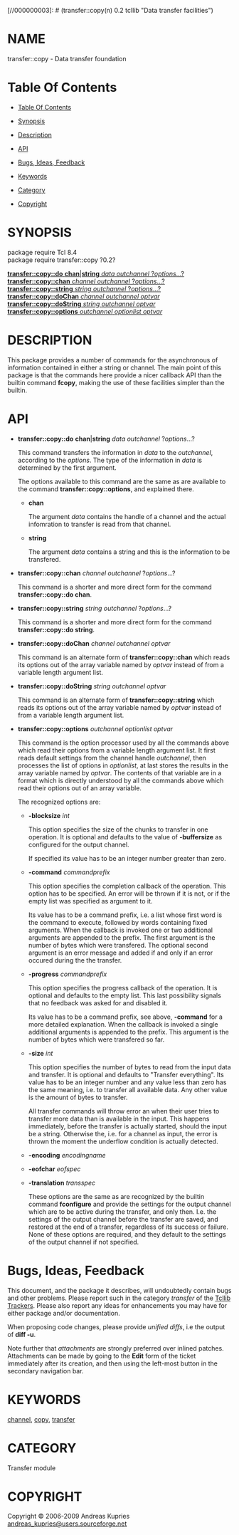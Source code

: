 
[//000000001]: # (transfer::copy - Data transfer facilities)
[//000000002]: # (Generated from file 'copyops.man' by tcllib/doctools with format 'markdown')
[//000000003]: # (transfer::copy(n) 0.2 tcllib "Data transfer facilities")

# NAME

transfer::copy - Data transfer foundation

# <a name='toc'></a>Table Of Contents

  -  [Table Of Contents](#toc)

  -  [Synopsis](#synopsis)

  -  [Description](#section1)

  -  [API](#section2)

  -  [Bugs, Ideas, Feedback](#section3)

  -  [Keywords](#keywords)

  -  [Category](#category)

  -  [Copyright](#copyright)

# <a name='synopsis'></a>SYNOPSIS

package require Tcl 8.4  
package require transfer::copy ?0.2?  

[__transfer::copy::do__ __chan__|__string__ *data* *outchannel* ?*options*...?](#1)  
[__transfer::copy::chan__ *channel* *outchannel* ?*options*...?](#2)  
[__transfer::copy::string__ *string* *outchannel* ?*options*...?](#3)  
[__transfer::copy::doChan__ *channel* *outchannel* *optvar*](#4)  
[__transfer::copy::doString__ *string* *outchannel* *optvar*](#5)  
[__transfer::copy::options__ *outchannel* *optionlist* *optvar*](#6)  

# <a name='description'></a>DESCRIPTION

This package provides a number of commands for the asynchronous of information
contained in either a string or channel. The main point of this package is that
the commands here provide a nicer callback API than the builtin command
__fcopy__, making the use of these facilities simpler than the builtin.

# <a name='section2'></a>API

  - <a name='1'></a>__transfer::copy::do__ __chan__|__string__ *data* *outchannel* ?*options*...?

    This command transfers the information in *data* to the *outchannel*,
    according to the *options*. The type of the information in *data* is
    determined by the first argument.

    The options available to this command are the same as are available to the
    command __transfer::copy::options__, and explained there.

      * __chan__

        The argument *data* contains the handle of a channel and the actual
        infomration to transfer is read from that channel.

      * __string__

        The argument *data* contains a string and this is the information to be
        transfered.

  - <a name='2'></a>__transfer::copy::chan__ *channel* *outchannel* ?*options*...?

    This command is a shorter and more direct form for the command
    __transfer::copy::do chan__.

  - <a name='3'></a>__transfer::copy::string__ *string* *outchannel* ?*options*...?

    This command is a shorter and more direct form for the command
    __transfer::copy::do string__.

  - <a name='4'></a>__transfer::copy::doChan__ *channel* *outchannel* *optvar*

    This command is an alternate form of __transfer::copy::chan__ which reads
    its options out of the array variable named by *optvar* instead of from a
    variable length argument list.

  - <a name='5'></a>__transfer::copy::doString__ *string* *outchannel* *optvar*

    This command is an alternate form of __transfer::copy::string__ which reads
    its options out of the array variable named by *optvar* instead of from a
    variable length argument list.

  - <a name='6'></a>__transfer::copy::options__ *outchannel* *optionlist* *optvar*

    This command is the option processor used by all the commands above which
    read their options from a variable length argument list. It first reads
    default settings from the channel handle *outchannel*, then processes the
    list of options in *optionlist*, at last stores the results in the array
    variable named by *optvar*. The contents of that variable are in a format
    which is directly understood by all the commands above which read their
    options out of an array variable.

    The recognized options are:

      * __-blocksize__ *int*

        This option specifies the size of the chunks to transfer in one
        operation. It is optional and defaults to the value of __-buffersize__
        as configured for the output channel.

        If specified its value has to be an integer number greater than zero.

      * __-command__ *commandprefix*

        This option specifies the completion callback of the operation. This
        option has to be specified. An error will be thrown if it is not, or if
        the empty list was specified as argument to it.

        Its value has to be a command prefix, i.e. a list whose first word is
        the command to execute, followed by words containing fixed arguments.
        When the callback is invoked one or two additional arguments are
        appended to the prefix. The first argument is the number of bytes which
        were transfered. The optional second argument is an error message and
        added if and only if an error occured during the the transfer.

      * __-progress__ *commandprefix*

        This option specifies the progress callback of the operation. It is
        optional and defaults to the empty list. This last possibility signals
        that no feedback was asked for and disabled it.

        Its value has to be a command prefix, see above, __-command__ for a more
        detailed explanation. When the callback is invoked a single additional
        arguments is appended to the prefix. This argument is the number of
        bytes which were transfered so far.

      * __-size__ *int*

        This option specifies the number of bytes to read from the input data
        and transfer. It is optional and defaults to "Transfer everything". Its
        value has to be an integer number and any value less than zero has the
        same meaning, i.e. to transfer all available data. Any other value is
        the amount of bytes to transfer.

        All transfer commands will throw error an when their user tries to
        transfer more data than is available in the input. This happens
        immediately, before the transfer is actually started, should the input
        be a string. Otherwise the, i.e. for a channel as input, the error is
        thrown the moment the underflow condition is actually detected.

      * __-encoding__ *encodingname*

      * __-eofchar__ *eofspec*

      * __-translation__ *transspec*

        These options are the same as are recognized by the builtin command
        __fconfigure__ and provide the settings for the output channel which are
        to be active during the transfer, and only then. I.e. the settings of
        the output channel before the transfer are saved, and restored at the
        end of a transfer, regardless of its success or failure. None of these
        options are required, and they default to the settings of the output
        channel if not specified.

# <a name='section3'></a>Bugs, Ideas, Feedback

This document, and the package it describes, will undoubtedly contain bugs and
other problems. Please report such in the category *transfer* of the [Tcllib
Trackers](http://core.tcl.tk/tcllib/reportlist). Please also report any ideas
for enhancements you may have for either package and/or documentation.

When proposing code changes, please provide *unified diffs*, i.e the output of
__diff -u__.

Note further that *attachments* are strongly preferred over inlined patches.
Attachments can be made by going to the __Edit__ form of the ticket immediately
after its creation, and then using the left-most button in the secondary
navigation bar.

# <a name='keywords'></a>KEYWORDS

[channel](../../../../index.md#channel), [copy](../../../../index.md#copy),
[transfer](../../../../index.md#transfer)

# <a name='category'></a>CATEGORY

Transfer module

# <a name='copyright'></a>COPYRIGHT

Copyright &copy; 2006-2009 Andreas Kupries <andreas_kupries@users.sourceforge.net>
